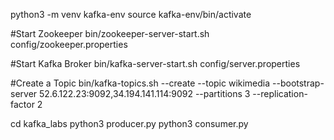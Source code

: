 python3 -m venv kafka-env
source kafka-env/bin/activate

#Start Zookeeper 
bin/zookeeper-server-start.sh config/zookeeper.properties

#Start Kafka Broker
bin/kafka-server-start.sh config/server.properties

#Create a Topic
bin/kafka-topics.sh --create --topic wikimedia --bootstrap-server 52.6.122.23:9092,34.194.141.114:9092 --partitions 3 --replication-factor 2

cd kafka_labs
python3 producer.py
python3 consumer.py